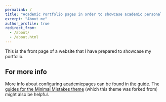 ```yaml
---
permalink: /
title: "Academic Portfolio pages in order to showcase academic personal websites"
excerpt: "About me"
author_profile: true
redirect_from: 
  - /about/
  - /about.html
---
```


This is the front page of a website that I have prepared to showcase my portfolio.

For more info
------
More info about configuring academicpages can be found in [the guide](https://academicpages.github.io/markdown/). The [guides for the Minimal Mistakes theme](https://mmistakes.github.io/minimal-mistakes/docs/configuration/) (which this theme was forked from) might also be helpful.
